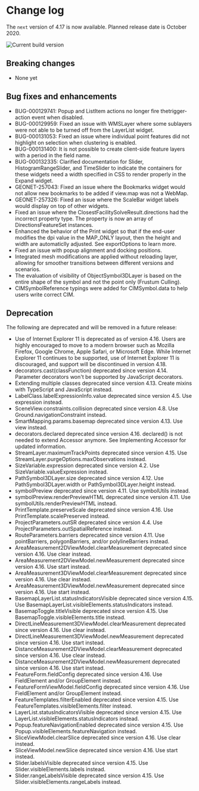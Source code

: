 # Change log

The `next` version of 4.17 is now available.  Planned release date is October 2020.

![Current build version](https://img.shields.io/npm/v/arcgis-js-api/next?label=Current%20build)

## Breaking changes

* None yet

## Bug fixes and enhancements

* BUG-000129741: Popup and ListItem actions no longer fire thetrigger-action event when disabled.
* BUG-000129959: Fixed an issue with WMSLayer where some sublayers were not able to be turned off from the LayerList widget.
* BUG-000131053: Fixed an issue where individual point features did not highlight on selection when clustering is enabled.
* BUG-000131400: It is not possible to create client-side feature layers with a period in the field name.
* BUG-000132335: Clarified documentation for Slider, HistogramRangeSlider, and TimeSlider to indicate the containers for these widgets need a width specified in CSS to render properly in the Expand widget.
* GEONET-257043: Fixed an issue where the Bookmarks widget would not allow new bookmarks to be added if view.map was not a WebMap.
* GEONET-257326: Fixed an issue where the ScaleBar widget labels would display on top of other widgets.
* Fixed an issue where the ClosestFacilitySolveResult.directions had the incorrect property type. The property is now an array of DirectionsFeatureSet instances.
* Enhanced the behavior of the Print widget so that if the end-user modifies the dpi value in the MAP_ONLY layout, then the height and width are automaticlly adjusted. See exportOptions to learn more.
* Fixed an issue with popup alignment and docking positions.
* Integrated mesh modifications are applied without reloading layer, allowing for smoother transitions between different versions and scenarios.
* The evaluation of visibility of ObjectSymbol3DLayer is based on the entire shape of the symbol and not the point only (Frustum Culling).
* CIMSymbolReference typings were added for CIMSymbol.data to help users write correct CIM.

## Deprecation

The following are deprecated and will be removed in a future release:

* Use of Internet Explorer 11 is deprecated as of version 4.16. Users are highly encouraged to move to a modern browser such as Mozilla Firefox, Google Chrome, Apple Safari, or Microsoft Edge. While Internet Explorer 11 continues to be supported, use of Internet Explorer 11 is  discouraged, and support will be discontinued in version 4.18.
* decorators.cast(classFunction) deprecated since version 4.14. Parameter decorators won't be supported by JavaScript decorators.
* Extending multiple classes deprecated since version 4.13. Create mixins with TypeScript and JavaScript instead.
* LabelClass.labelExpressionInfo.value deprecated since version 4.5. Use expression instead.
* SceneView.constraints.collision deprecated since version 4.8. Use Ground.navigationConstraint instead.
* SmartMapping.params.basemap deprecated since version 4.13. Use view instead.
* decorators.declared deprecated since version 4.16. declared() is not needed to extend Accessor anymore. See Implementing Accessor for updated information.
* StreamLayer.maximumTrackPoints deprecated since version 4.15. Use StreamLayer.purgeOptions.maxObservations instead.
* SizeVariable.expression deprecated since version 4.2. Use SizeVariable.valueExpression instead.
* PathSymbol3DLayer.size deprecated since version 4.12. Use PathSymbol3DLayer.width or PathSymbol3DLayer.height instead.
* symbolPreview deprecated since version 4.11. Use symbolUtils instead.
* symbolPreview.renderPreviewHTML deprecated since version 4.11. Use symbolUtils.renderPreviewHTML instead.
* PrintTemplate.preserveScale deprecated since version 4.16. Use PrintTemplate.scalePreserved instead.
* ProjectParameters.outSR deprecated since version 4.4. Use ProjectParameters.outSpatialReference instead.
* RouteParameters.barriers deprecated since version 4.11. Use pointBarriers, polygonBarriers, and/or polylineBarriers instead.
* AreaMeasurement2DViewModel.clearMeasurement deprecated since version 4.16. Use clear instead.
* AreaMeasurement2DViewModel.newMeasurement deprecated since version 4.16. Use start instead.
* AreaMeasurement3DViewModel.clearMeasurement deprecated since version 4.16. Use clear instead.
* AreaMeasurement3DViewModel.newMeasurement deprecated since version 4.16. Use start instead.
* BasemapLayerList.statusIndicatorsVisible deprecated since version 4.15. Use BasemapLayerList.visibleElements.statusIndicators instead.
* BasemapToggle.titleVisible deprecated since version 4.15. Use BasemapToggle.visibleElements.title instead.
* DirectLineMeasurement3DViewModel.clearMeasurement deprecated since version 4.16. Use clear instead.
* DirectLineMeasurement3DViewModel.newMeasurement deprecated since version 4.16. Use start instead.
* DistanceMeasurement2DViewModel.clearMeasurement deprecated since version 4.16. Use clear instead.
* DistanceMeasurement2DViewModel.newMeasurement deprecated since version 4.16. Use start instead.
* FeatureForm.fieldConfig deprecated since version 4.16. Use FieldElement and/or GroupElement instead.
* FeatureFormViewModel.fieldConfig deprecated since version 4.16. Use FieldElement and/or GroupElement instead.
* FeatureTemplates.filterEnabled deprecated since version 4.15. Use FeatureTemplates.visibleElements.filter instead.
* LayerList.statusIndicatorsVisible deprecated since version 4.15. Use LayerList.visibleElements.statusIndicators instead.
* Popup.featureNavigationEnabled deprecated since version 4.15. Use Popup.visibleElements.featureNavigation instead.
* SliceViewModel.clearSlice deprecated since version 4.16. Use clear instead.
* SliceViewModel.newSlice deprecated since version 4.16. Use start instead.
* Slider.labelsVisible deprecated since version 4.15. Use Slider.visibleElements.labels instead.
* Slider.rangeLabelsVisible deprecated since version 4.15. Use Slider.visibleElements.rangeLabels instead.
